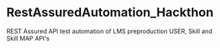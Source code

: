 # RestAssuredAutomation_Hackthon
REST Assured API test automation of LMS preproduction  USER, Skill and Skill MAP API's
